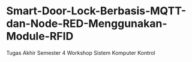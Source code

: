 # Smart-Door-Lock-Berbasis-MQTT-dan-Node-RED-Menggunakan-Module-RFID

Tugas Akhir Semester 4
Workshop Sistem Komputer Kontrol
